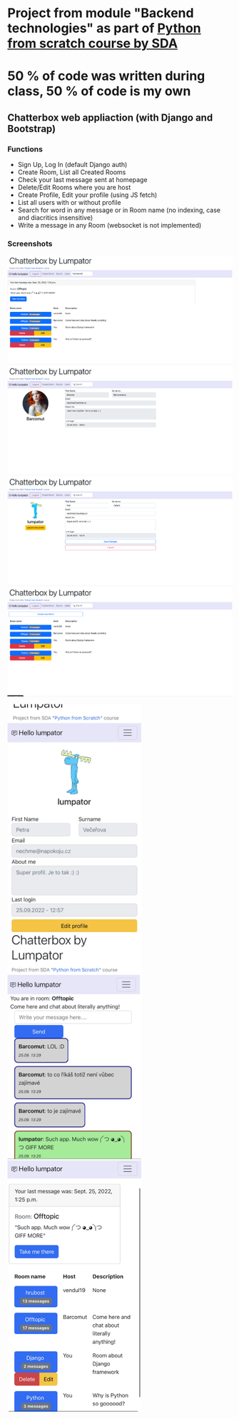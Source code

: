 # Project from module "Backend technologies" as part of [Python from scratch course by SDA](https://sdacademy.cz/kurzy/python/)
# 50 % of code was written during class, 50 % of code is my own 

## Chatterbox web appliaction (with Django and Bootstrap)
### Functions

- Sign Up, Log In (default Django auth)
- Create Room, List all Created Rooms
- Check your last message sent at homepage
- Delete/Edit Rooms where you are host
- Create Profile, Edit your profile (using JS fetch)
- List all users with or without profile
- Search for word in any message or in Room name (no indexing, case and diacritics insensitive)
- Write a message in any Room (websocket is not implemented)

### Screenshots

![Desktop Homepage](/screenshots/desktop_HP.png)
![Desktop Profile Page](/screenshots/desktop_profile.png)
![Desktop Profile Edit](/screenshots/desktop_profile_edit.png)
![Desktop Rooms Page](/screenshots/desktop_rooms.png)

<img src="/screenshots/mobile_profile.jpeg" width="300">
<img src="/screenshots/mobile_chat_room.jpeg" width="300">
<img src="/screenshots/mobile_HP.jpeg" width="300">


